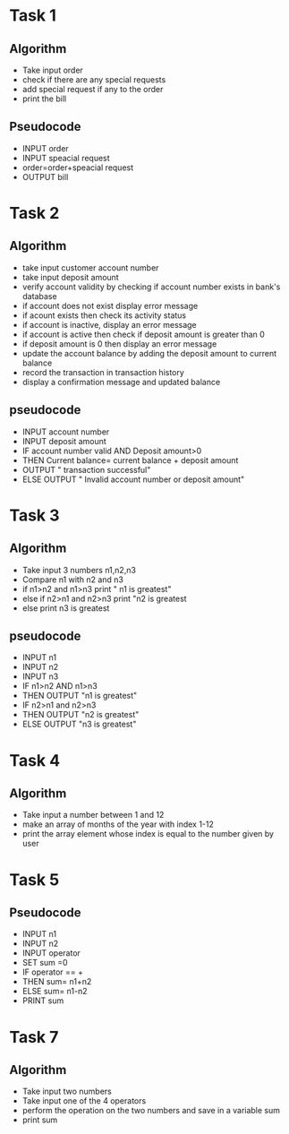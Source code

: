 # Task 1
## Algorithm
- Take input order 
- check if there are any special requests
- add special request if any to the order
- print the bill
## Pseudocode
- INPUT order
- INPUT speacial request
- order=order+speacial request
- OUTPUT bill
  

# Task 2
## Algorithm
- take input customer account number
- take input deposit amount
- verify account validity by checking if account number exists in bank's database
- if account does not exist display error message
- if acount exists then check its activity status
- if account is inactive, display an error message
- if account is active then check if deposit amount is greater than 0
- if deposit amount is 0 then display an error message
- update the account balance by adding the deposit amount to current balance
- record the transaction in transaction history
- display a confirmation message and updated balance
## pseudocode
- INPUT account number
- INPUT deposit amount
- IF account number valid AND Deposit amount>0
- THEN Current balance= current balance + deposit amount
- OUTPUT " transaction successful"
- ELSE OUTPUT " Invalid account number or deposit amount"




# Task 3
## Algorithm
- Take input 3 numbers n1,n2,n3
- Compare n1 with n2 and n3
- if n1>n2 and n1>n3 print " n1 is greatest"
- else if n2>n1 and n2>n3 print "n2 is greatest
- else print n3 is greatest
## pseudocode 
- INPUT n1
- INPUT n2
- INPUT n3
- IF n1>n2 AND n1>n3
- THEN OUTPUT "n1 is greatest"
- IF n2>n1 and n2>n3 
- THEN OUTPUT "n2 is greatest"
- ELSE OUTPUT "n3 is greatest"

# Task 4
## Algorithm 
- Take input a number between 1 and 12
- make an array of months of the year with index 1-12
- print the array element whose index is equal to the number given by user

# Task 5
## Pseudocode
- INPUT n1
- INPUT n2
- INPUT operator
- SET sum =0
- IF operator == +
- THEN sum= n1+n2
- ELSE sum= n1-n2
- PRINT sum

# Task 7
## Algorithm
- Take input two numbers
- Take input one of the 4 operators
- perform the operation on the two numbers and save in a variable sum
- print sum
  





